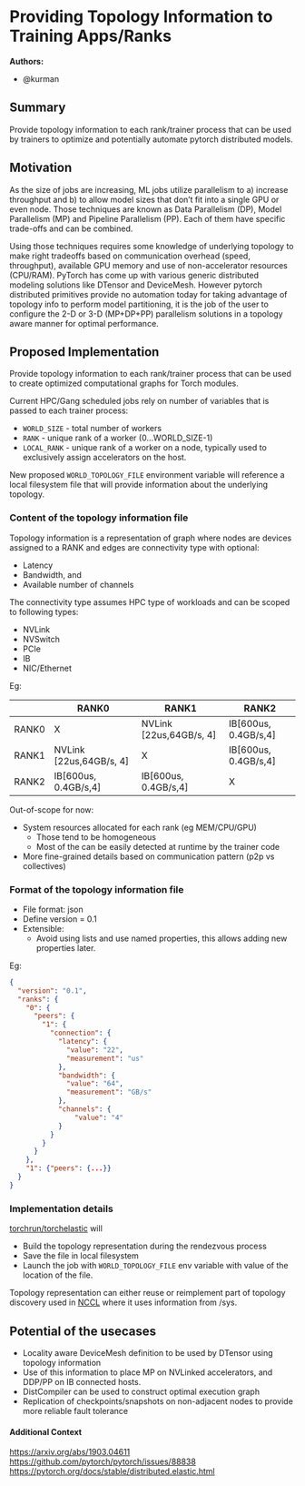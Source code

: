# Providing Topology Information to Training Apps/Ranks

**Authors:**
* @kurman


## **Summary**
Provide topology information to each rank/trainer process that can be used by trainers to optimize and potentially automate pytorch distributed models.


## **Motivation**
As the size of jobs are increasing, ML jobs utilize parallelism to a) increase throughput and b) to allow model sizes that don’t fit into a single GPU or even node. Those techniques are known as Data Parallelism (DP), Model Parallelism (MP) and Pipeline Parallelism (PP). Each of them have specific trade-offs and can be combined.

Using those techniques requires some knowledge of underlying topology to make right tradeoffs based on communication overhead (speed, throughput), available GPU memory and use of non-accelerator resources (CPU/RAM). PyTorch has come up with various generic distributed modeling solutions like DTensor and DeviceMesh. However pytorch distributed primitives provide no automation today for taking advantage of topology info to perform model partitioning, it is the job of the user to configure the 2-D or 3-D (MP+DP+PP) parallelism solutions in a topology aware manner for optimal performance.


## **Proposed Implementation**
Provide topology information to each rank/trainer process that can be used to create optimized computational graphs for Torch modules.

Current HPC/Gang scheduled jobs rely on number of variables that is passed to each trainer process:
- `WORLD_SIZE` - total number of workers
- `RANK` - unique rank of a worker (0…WORLD_SIZE-1)
- `LOCAL_RANK` - unique rank of a worker on a node, typically used to exclusively assign accelerators on the host.

New proposed `WORLD_TOPOLOGY_FILE` environment variable will reference a local filesystem file that will provide information about the underlying topology.


### **Content of the topology information file**
Topology information is a representation of graph where nodes are devices assigned to a RANK and edges are connectivity type with optional:
- Latency
- Bandwidth,  and 
- Available number of channels

The connectivity type assumes HPC type of workloads and can be scoped to following types:
- NVLink
- NVSwitch
- PCIe
- IB
- NIC/Ethernet

Eg: 

|     |          RANK0            |           RANK1         |        RANK2         |
|-----|---------------------------|-------------------------|----------------------|
|RANK0|              X            | NVLink [22us,64GB/s, 4] | IB[600us, 0.4GB/s,4] |
|RANK1|NVLink [22us,64GB/s, 4]    |            X            | IB[600us, 0.4GB/s,4] |
|RANK2|IB[600us, 0.4GB/s,4]       | IB[600us, 0.4GB/s,4]    |           X          |



Out-of-scope for now:
- System resources allocated for each rank (eg MEM/CPU/GPU) 
  - Those tend to be homogeneous
  - Most of the can be easily detected at runtime by the trainer code
- More fine-grained details based on communication pattern (p2p vs collectives)

### **Format of the topology information file**

- File format: json
- Define version = 0.1
- Extensible:
    - Avoid using lists and use named properties, this allows adding new properties later.

Eg:
```json
{
  "version": "0.1",
  "ranks": {
    "0": {
      "peers": {
        "1": {
          "connection": {
            "latency": {
              "value": "22",
              "measurement": "us"
            },
            "bandwidth": {
              "value": "64",
              "measurement": "GB/s"
            },
            "channels": {
                "value": "4"
            }
          }
        }
      }
    },
    "1": {"peers": {...}}
  }
}
```


### **Implementation details**
[torchrun/torchelastic](https://pytorch.org/docs/stable/elastic/run.html) will 
- Build the topology representation during the rendezvous process
- Save the file in local filesystem
- Launch the job with `WORLD_TOPOLOGY_FILE` env variable with value of the location of the file.

Topology representation can either reuse or reimplement part of topology discovery used in [NCCL](https://github.com/NVIDIA/nccl/blob/master/src/graph/topo.cc) where it uses information from /sys.

## **Potential of the usecases**

- Locality aware DeviceMesh definition to be used by DTensor using topology information
- Use of this information to place MP on NVLinked accelerators, and DDP/PP on IB connected hosts.
- DistCompiler can be used to construct optimal execution graph
- Replication of checkpoints/snapshots on non-adjacent nodes to provide more reliable fault tolerance


#### Additional Context
https://arxiv.org/abs/1903.04611
https://github.com/pytorch/pytorch/issues/88838
https://pytorch.org/docs/stable/distributed.elastic.html


